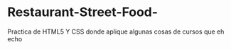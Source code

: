 # Restaurant-Street-Food-
Practica de HTML5 Y CSS donde aplique algunas cosas de  cursos que eh echo
